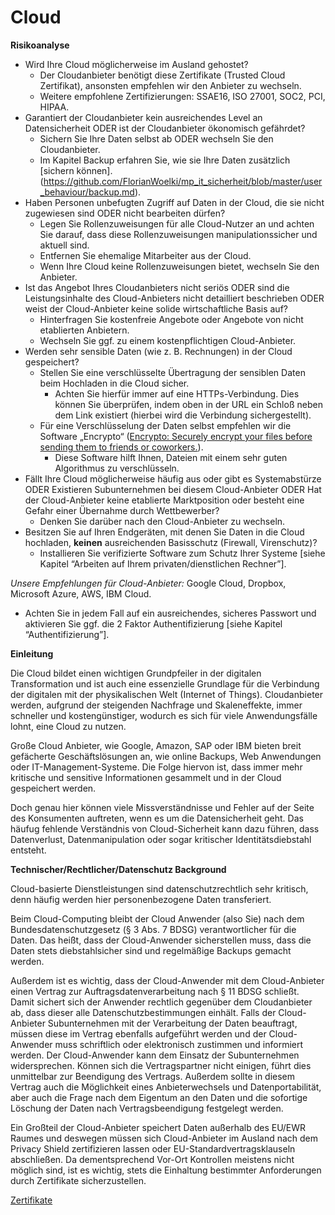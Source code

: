 # Cloud

**Risikoanalyse**

* Wird Ihre Cloud möglicherweise im Ausland gehostet?
	* Der Cloudanbieter benötigt diese Zertifikate (Trusted Cloud Zertifikat), ansonsten empfehlen wir den Anbieter zu wechseln.
	* Weitere empfohlene Zertifizierungen: SSAE16, ISO 27001, SOC2, PCI, HIPAA.
* Garantiert der Cloudanbieter kein ausreichendes Level an Datensicherheit ODER ist der Cloudanbieter ökonomisch gefährdet?
	* Sichern Sie Ihre Daten selbst ab ODER wechseln Sie den Cloudanbieter.
	* Im Kapitel Backup erfahren Sie, wie sie Ihre Daten zusätzlich [sichern können].(https://github.com/FlorianWoelki/mp_it_sicherheit/blob/master/user_behaviour/backup.md).
* Haben Personen unbefugten Zugriff auf Daten in der Cloud, die sie nicht zugewiesen sind ODER nicht bearbeiten dürfen?  
	* Legen Sie Rollenzuweisungen für alle Cloud-Nutzer an und achten Sie darauf, dass diese Rollenzuweisungen manipulationssicher und aktuell sind.
	* Entfernen Sie ehemalige Mitarbeiter aus der Cloud.
	* Wenn Ihre Cloud keine Rollenzuweisungen bietet, wechseln Sie den Anbieter.
* Ist das Angebot Ihres Cloudanbieters nicht seriös ODER sind die Leistungsinhalte des Cloud-Anbieters nicht detailliert beschrieben ODER weist der Cloud-Anbieter keine solide wirtschaftliche Basis auf?
	* Hinterfragen Sie kostenfreie Angebote oder Angebote von nicht etablierten Anbietern.
	* Wechseln Sie ggf. zu einem kostenpflichtigen Cloud-Anbieter.
* Werden sehr sensible Daten (wie z. B. Rechnungen) in der Cloud gespeichert?
	* Stellen Sie eine verschlüsselte Übertragung der sensiblen Daten beim  Hochladen in die Cloud sicher.
		* Achten Sie hierfür immer auf eine HTTPs-Verbindung. Dies können Sie überprüfen, indem oben in der URL ein Schloß neben dem Link existiert (hierbei wird die Verbindung sichergestellt).
	* Für eine Verschlüsselung der Daten selbst empfehlen wir die Software „Encrypto“ ([Encrypto: Securely encrypt your files before sending them to friends or coworkers.](https://macpaw.com/encrypto)).
		* Diese Software hilft Ihnen, Dateien mit einem sehr guten Algorithmus zu verschlüsseln.
* Fällt Ihre Cloud möglicherweise häufig aus oder gibt es Systemabstürze ODER
Existieren Subunternehmen bei diesem Cloud-Anbieter ODER
Hat der Cloud-Anbieter keine etablierte Marktposition oder besteht eine Gefahr einer Übernahme durch Wettbewerber?
	* Denken Sie darüber nach den Cloud-Anbieter zu wechseln.
* Besitzen Sie auf Ihren Endgeräten, mit denen Sie Daten in die Cloud hochladen, **keinen** ausreichenden Basisschutz (Firewall, Virenschutz)?
	* Installieren Sie verifizierte Software zum Schutz Ihrer Systeme [siehe Kapitel “Arbeiten auf Ihrem privaten/dienstlichen Rechner”].
	

*Unsere Empfehlungen für Cloud-Anbieter:* Google Cloud, Dropbox, Microsoft Azure, AWS, IBM Cloud.
* Achten Sie in jedem Fall auf ein ausreichendes, sicheres Passwort und aktivieren Sie ggf. die 2 Faktor Authentifizierung [siehe Kapitel “Authentifizierung”].



**Einleitung**

Die Cloud bildet einen wichtigen Grundpfeiler in der digitalen Transformation und ist auch eine essenzielle Grundlage für die Verbindung der digitalen mit der physikalischen Welt (Internet of Things). Cloudanbieter werden, aufgrund der steigenden Nachfrage und Skaleneffekte, immer schneller und kostengünstiger, wodurch es sich für viele Anwendungsfälle lohnt, eine Cloud zu nutzen.

Große Cloud Anbieter, wie Google, Amazon, SAP oder IBM bieten breit gefächerte Geschäftslösungen an, wie online Backups, Web Anwendungen oder IT-Management-Systeme. Die Folge hiervon ist, dass immer mehr kritische und sensitive Informationen gesammelt und in der Cloud gespeichert werden.

Doch genau hier können viele Missverständnisse und Fehler auf der Seite des Konsumenten auftreten, wenn es um die Datensicherheit geht. Das häufug fehlende Verständnis von Cloud-Sicherheit kann dazu führen, dass Datenverlust, Datenmanipulation oder sogar kritischer Identitätsdiebstahl entsteht.

**Technischer/Rechtlicher/Datenschutz Background**

Cloud-basierte Dienstleistungen sind datenschutzrechtlich sehr kritisch, denn häufig werden hier personenbezogene Daten transferiert.

Beim Cloud-Computing bleibt der Cloud Anwender (also Sie) nach dem Bundesdatenschutzgesetz (§ 3 Abs. 7 BDSG) verantwortlicher für die Daten. Das heißt, dass der Cloud-Anwender sicherstellen muss, dass die Daten stets diebstahlsicher sind und regelmäßige Backups gemacht werden.

Außerdem ist es wichtig, dass der Cloud-Anwender mit dem Cloud-Anbieter einen Vertrag zur Auftragsdatenverarbeitung nach § 11 BDSG schließt. Damit sichert sich der Anwender rechtlich gegenüber dem Cloudanbieter ab, dass dieser alle Datenschutzbestimmungen einhält. Falls der Cloud-Anbieter Subunternehmen mit der Verarbeitung der Daten beauftragt, müssen diese im Vertrag ebenfalls aufgeführt werden und der Cloud-Anwender muss schriftlich oder elektronisch zustimmen und informiert werden. Der Cloud-Anwender kann dem Einsatz der Subunternehmen widersprechen. Können sich die Vertragspartner nicht einigen, führt dies unmittelbar zur Beendigung des Vertrags. Außerdem sollte in diesem Vertrag auch die Möglichkeit eines Anbieterwechsels und Datenportabilität, aber auch die Frage nach dem Eigentum an den Daten und die sofortige Löschung der Daten nach Vertragsbeendigung festgelegt werden.

Ein Großteil der Cloud-Anbieter speichert Daten außerhalb des EU/EWR Raumes und deswegen müssen sich Cloud-Anbieter im Ausland nach dem Privacy Shield zertifizieren lassen oder EU-Standardvertragsklauseln abschließen.
Da dementsprechend Vor-Ort Kontrollen meistens nicht möglich sind, ist es wichtig, stets die Einhaltung bestimmter Anforderungen durch Zertifikate sicherzustellen.

[Zertifikate](https://www.cloudcomputing-insider.de/wie-man-einen-zuverlaessigen-cloud-anbieter-erkennt-a-638966/)
